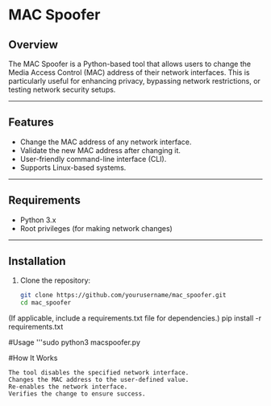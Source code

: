 # MAC Spoofer

## Overview
The MAC Spoofer is a Python-based tool that allows users to change the Media Access Control (MAC) address of their network interfaces. This is particularly useful for enhancing privacy, bypassing network restrictions, or testing network security setups.

---

## Features
- Change the MAC address of any network interface.
- Validate the new MAC address after changing it.
- User-friendly command-line interface (CLI).
- Supports Linux-based systems.

---

## Requirements
- Python 3.x
- Root privileges (for making network changes)

---

## Installation
1. Clone the repository:
   ```bash
   git clone https://github.com/yourusername/mac_spoofer.git
   cd mac_spoofer

(If applicable, include a requirements.txt file for dependencies.)
pip install -r requirements.txt

#Usage
   '''sudo python3 macspoofer.py

#How It Works

    The tool disables the specified network interface.
    Changes the MAC address to the user-defined value.
    Re-enables the network interface.
    Verifies the change to ensure success.

